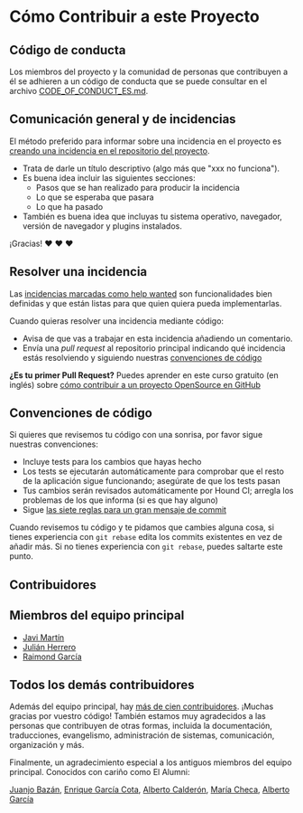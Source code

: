 # Cómo Contribuir a este Proyecto

## Código de conducta

Los miembros del proyecto y la comunidad de personas que contribuyen a él se adhieren a un código de conducta que se puede consultar en el archivo [CODE_OF_CONDUCT_ES.md](CODE_OF_CONDUCT_ES.md).

## Comunicación general y de incidencias

El método preferido para informar sobre una incidencia en el proyecto es [creando una incidencia en el repositorio del proyecto](https://github.com/consul/consul/issues/new).

* Trata de darle un título descriptivo (algo más que "xxx no funciona").
* Es buena idea incluir las siguientes secciones:
  * Pasos que se han realizado para producir la incidencia
  * Lo que se esperaba que pasara
  * Lo que ha pasado
* También es buena idea que incluyas tu sistema operativo, navegador, versión de navegador y plugins instalados.

¡Gracias! :heart: :heart: :heart:

## Resolver una incidencia

Las [incidencias marcadas como help wanted](https://github.com/consul/consul/labels/help%20wanted) son funcionalidades bien definidas y que están listas para que quien quiera pueda implementarlas.

Cuando quieras resolver una incidencia mediante código:

* Avisa de que vas a trabajar en esta incidencia añadiendo un comentario.
* Envía una *pull request* al repositorio principal indicando qué incidencia estás resolviendo y siguiendo nuestras [convenciones de código](#convenciones-de-código)

**¿Es tu primer Pull Request?** Puedes aprender en este curso gratuito (en inglés) sobre [cómo contribuir a un proyecto OpenSource en GitHub](https://egghead.io/series/how-to-contribute-to-an-open-source-project-on-github)

## Convenciones de código

Si quieres que revisemos tu código con una sonrisa, por favor sigue nuestras convenciones:

* Incluye tests para los cambios que hayas hecho
* Los tests se ejecutarán automáticamente para comprobar que el resto de la aplicación sigue funcionando; asegúrate de que los tests pasan
* Tus cambios serán revisados automáticamente por Hound CI; arregla los problemas de los que informa (si es que hay alguno)
* Sigue [las siete reglas para un gran mensaje de commit](https://chris.beams.io/posts/git-commit/)

Cuando revisemos tu código y te pidamos que cambies alguna cosa, si tienes experiencia con `git rebase` edita los commits existentes en vez de añadir más. Si no tienes experiencia con `git rebase`, puedes saltarte este punto.

## Contribuidores

## Miembros del equipo principal

* [Javi Martín](https://github.com/javierm)
* [Julián Herrero](https://github.com/microweb10)
* [Raimond García](https://github.com/voodoorai2000)

## Todos los demás contribuidores

Además del equipo principal, hay [más de cien contribuidores](https://github.com/consul/consul/graphs/contributors). ¡Muchas gracias por vuestro código! También estamos muy agradecidos a las personas que contribuyen de otras formas, incluida la documentación, traducciones, evangelismo, administración de sistemas, comunicación, organización y más.

Finalmente, un agradecimiento especial a los antiguos miembros del equipo principal. Conocidos con cariño como El Alumni:

[Juanjo Bazán](https://github.com/xuanxu), [Enrique García Cota](https://github.com/kikito), [Alberto Calderón](https://github.com/bertocq), [María Checa](https://github.com/mariacheca), [Alberto García](https://github.com/decabeza)
